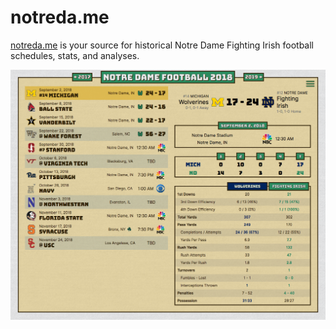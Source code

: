 # notreda.me

[notreda.me](https://notreda.me/) is your source for historical Notre Dame Fighting Irish football
schedules, stats, and analyses.

[![Notre Dame vs. Michigan 2018 on notreda.me](/public/ndMichigan2018Screenshot.png)](https://notreda.me/)
